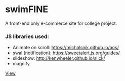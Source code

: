 # swimFINE
A front-end only e-commerce site for college project.

### JS libraries used:
* Animate on scroll:  https://michalsnik.github.io/aos/
* swal (notification): https://sweetalert.js.org/guides/ 
* slideshow: http://kenwheeler.github.io/slick/
* magnify  

[View](https://algo-ryth-nic.github.io/swimFINE/)
